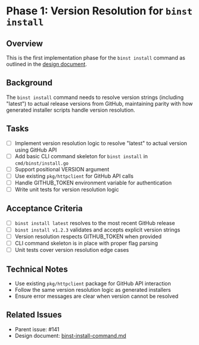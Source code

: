 # Phase 1: Version Resolution for `binst install`

## Overview
This is the first implementation phase for the `binst install` command as outlined in the [design document](https://github.com/binary-install/binstaller/blob/main/doc/design/binst-install-command.md#phase-1-version-resolution).

## Background
The `binst install` command needs to resolve version strings (including "latest") to actual release versions from GitHub, maintaining parity with how generated installer scripts handle version resolution.

## Tasks
- [ ] Implement version resolution logic to resolve "latest" to actual version using GitHub API
- [ ] Add basic CLI command skeleton for `binst install` in `cmd/binst/install.go`
- [ ] Support positional VERSION argument
- [ ] Use existing `pkg/httpclient` for GitHub API calls
- [ ] Handle GITHUB_TOKEN environment variable for authentication
- [ ] Write unit tests for version resolution logic

## Acceptance Criteria
- [ ] `binst install latest` resolves to the most recent GitHub release
- [ ] `binst install v1.2.3` validates and accepts explicit version strings
- [ ] Version resolution respects GITHUB_TOKEN when provided
- [ ] CLI command skeleton is in place with proper flag parsing
- [ ] Unit tests cover version resolution edge cases

## Technical Notes
- Use existing `pkg/httpclient` package for GitHub API interaction
- Follow the same version resolution logic as generated installers
- Ensure error messages are clear when version cannot be resolved

## Related Issues
- Parent issue: #141
- Design document: [binst-install-command.md](https://github.com/binary-install/binstaller/blob/main/doc/design/binst-install-command.md)
